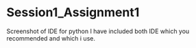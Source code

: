 # Session1_Assignment1
Screenshot of  IDE  for python 
I have included both IDE which you recommended and which i use.
